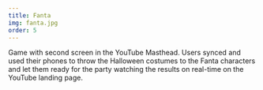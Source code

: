 ```yaml
---
title: Fanta
img: fanta.jpg
order: 5
---
```

Game with second screen in the YouTube Masthead. Users synced and used their phones to throw the Halloween costumes to the Fanta characters and let them ready for the party watching the results on real-time on the YouTube landing page.
